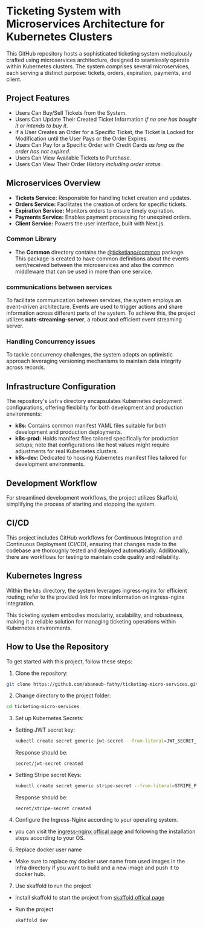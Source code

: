 # Ticketing System with Microservices Architecture for Kubernetes Clusters

This GitHub repository hosts a sophisticated ticketing system meticulously crafted using microservices architecture, designed to seamlessly operate within Kubernetes clusters. The system comprises several microservices, each serving a distinct purpose: tickets, orders, expiration, payments, and client.

## Project Features

- Users Can Buy/Sell Tickets from the System.
- Users Can Update Their Created Ticket Information _if no one has bought it or intends to buy it_.
- If a User Creates an Order for a Specific Ticket, the Ticket is Locked for Modification until the User Pays or the Order Expires.
- Users Can Pay for a Specific Order with Credit Cards _as long as the order has not expired_.
- Users Can View Available Tickets to Purchase.
- Users Can View Their Order History _including order status_.

## Microservices Overview

- **Tickets Service:** Responsible for handling ticket creation and updates.
- **Orders Service:** Facilitates the creation of orders for specific tickets.
- **Expiration Service:** Monitors orders to ensure timely expiration.
- **Payments Service:** Enables payment processing for unexpired orders.
- **Client Service:** Powers the user interface, built with Next.js.

### Common Library

- The **Common** directory contains the [@ticketiano/common](https://www.npmjs.com/package/@ticketiano/common) package. This package is created to have common definitions about the events sent/received between the microservices and also the common middleware that can be used in more than one service.

### communications between services
To facilitate communication between services, the system employs an event-driven architecture. Events are used to trigger actions and share information across different parts of the system. To achieve this, the project utilizes **nats-streaming-server**, a robust and efficient event streaming server.

### Handling Concurrency issues

To tackle concurrency challenges, the system adopts an optimistic approach leveraging versioning mechanisms to maintain data integrity across records.

## Infrastructure Configuration

The repository's `infra` directory encapsulates Kubernetes deployment configurations, offering flexibility for both development and production environments:

- **k8s:** Contains common manifest YAML files suitable for both development and production deployments.
- **k8s-prod:** Holds manifest files tailored specifically for production setups; note that configurations like host values might require adjustments for real Kubernetes clusters.
- **k8s-dev:** Dedicated to housing Kubernetes manifest files tailored for development environments.

## Development Workflow

For streamlined development workflows, the project utilizes Skaffold, simplifying the process of starting and stopping the system.

## CI/CD

This project includes GitHub workflows for Continuous Integration and Continuous Deployment (CI/CD), ensuring that changes made to the codebase are thoroughly tested and deployed automatically. Additionally, there are workflows for testing to maintain code quality and reliability.

## Kubernetes Ingress

Within the `k8s` directory, the system leverages ingress-nginx for efficient routing; refer to the provided link for more information on ingress-nginx integration.

This ticketing system embodies modularity, scalability, and robustness, making it a reliable solution for managing ticketing operations within Kubernetes environments.

## How to Use the Repository

To get started with this project, follow these steps:

1. Clone the repository:

```bash
git clone https://github.com/abanoub-fathy/ticketing-micro-services.git
```

2. Change directory to the project folder:

```bash
cd ticketing-micro-services
```

3. Set up Kubernetes Secrets:

  - Setting JWT secret key:
  
    ```bash
    kubectl create secret generic jwt-secret --from-literal=JWT_SECRET_KEY=<define-secret-here>
    ```
    Response should be:
  
    ```
    secret/jwt-secret created
    ```
  
  - Setting Stripe secret Keys:
  
    ```bash
    kubectl create secret generic stripe-secret --from-literal=STRIPE_PUBLISHABLE_KEY=<define-secret-here> --from-literal=STRIPE_SECRET_KEY=<define-secret-here>
    ```
  
    Response should be:
  
    ```
    secret/stripe-secret created
    ```
4. Configure the Ingress-Nginx according to your operating system.

  - you can visit the [ingress-nginx offical page](https://kubernetes.github.io/ingress-nginx/) and following the installation steps according to your OS.

6. Replace docker user name

  - Make sure to replace my docker user name from used images in the infra directory if you want to build and a new image and push it to docker hub.

7. Use skaffold to run the project

  - Install skaffold to start the project from [skaffold offical page](https://skaffold.dev/)
  
  - Run the project
  
    ```bash
    skaffold dev
    ```
